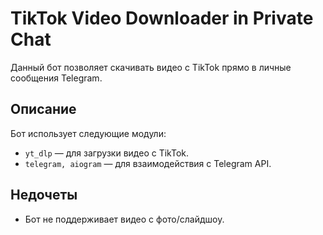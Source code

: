 # TikTok Video Downloader in Private Chat

Данный бот позволяет скачивать видео с TikTok прямо в личные сообщения Telegram.

## Описание

Бот использует следующие модули:
- `yt_dlp` — для загрузки видео с TikTok.
- `telegram, aiogram` — для взаимодействия с Telegram API.

## Недочеты

- Бот не поддерживает видео с фото/слайдшоу.
